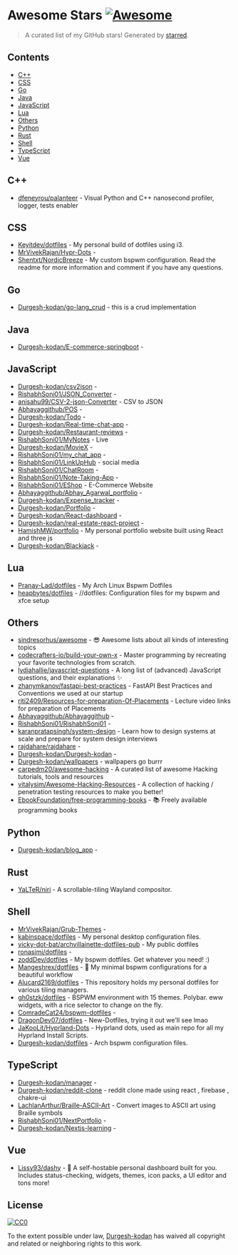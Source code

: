 <!--lint disable awesome-contributing awesome-license awesome-list-item match-punctuation no-repeat-punctuation no-undefined-references awesome-spell-check-->
# Awesome Stars [![Awesome](https://awesome.re/badge.svg)](https://github.com/sindresorhus/awesome)

> A curated list of my GitHub stars! Generated by [starred](https://github.com/maguowei/starred).

## Contents

- [C++](#c++)
- [CSS](#css)
- [Go](#go)
- [Java](#java)
- [JavaScript](#javascript)
- [Lua](#lua)
- [Others](#others)
- [Python](#python)
- [Rust](#rust)
- [Shell](#shell)
- [TypeScript](#typescript)
- [Vue](#vue)

## C++ 

- [dfeneyrou/palanteer](https://github.com/dfeneyrou/palanteer) - Visual Python and C++ nanosecond profiler, logger, tests enabler

## CSS 

- [Keyitdev/dotfiles](https://github.com/Keyitdev/dotfiles) - My personal build of dotfiles using i3.
- [MrVivekRajan/Hypr-Dots](https://github.com/MrVivekRajan/Hypr-Dots) - 
- [Shentxt/NordicBreeze](https://github.com/Shentxt/NordicBreeze) - My custom bspwm configuration. Read the readme for more information and comment if you have any questions.

## Go 

- [Durgesh-kodan/go-lang_crud](https://github.com/Durgesh-kodan/go-lang_crud) - this is a crud implementation

## Java 

- [Durgesh-kodan/E-commerce-springboot](https://github.com/Durgesh-kodan/E-commerce-springboot) - 

## JavaScript 

- [Durgesh-kodan/csv2json](https://github.com/Durgesh-kodan/csv2json) - 
- [RishabhSoni01/JSON_Converter](https://github.com/RishabhSoni01/JSON_Converter) - 
- [anisahu99/CSV-2-json-Converter](https://github.com/anisahu99/CSV-2-json-Converter) - CSV to JSON
- [Abhayaggithub/POS](https://github.com/Abhayaggithub/POS) - 
- [Durgesh-kodan/Todo](https://github.com/Durgesh-kodan/Todo) - 
- [Durgesh-kodan/Real-time-chat-app](https://github.com/Durgesh-kodan/Real-time-chat-app) - 
- [Durgesh-kodan/Restaurant-reviews](https://github.com/Durgesh-kodan/Restaurant-reviews) - 
- [RishabhSoni01/MyNotes](https://github.com/RishabhSoni01/MyNotes) - Live
- [Durgesh-kodan/MovieX](https://github.com/Durgesh-kodan/MovieX) - 
- [RishabhSoni01/my_chat_app](https://github.com/RishabhSoni01/my_chat_app) - 
- [RishabhSoni01/LinkUpHub](https://github.com/RishabhSoni01/LinkUpHub) - social media
- [RishabhSoni01/ChatRoom](https://github.com/RishabhSoni01/ChatRoom) - 
- [RishabhSoni01/Note-Taking-App](https://github.com/RishabhSoni01/Note-Taking-App) - 
- [RishabhSoni01/EShop](https://github.com/RishabhSoni01/EShop) - E-Commerce Website
- [Abhayaggithub/Abhay_Agarwal_portfolio](https://github.com/Abhayaggithub/Abhay_Agarwal_portfolio) - 
- [Durgesh-kodan/Expense_tracker](https://github.com/Durgesh-kodan/Expense_tracker) - 
- [Durgesh-kodan/Portfolio](https://github.com/Durgesh-kodan/Portfolio) - 
- [Durgesh-kodan/React-dashboard](https://github.com/Durgesh-kodan/React-dashboard) - 
- [Durgesh-kodan/real-estate-react-project](https://github.com/Durgesh-kodan/real-estate-react-project) - 
- [HamishMW/portfolio](https://github.com/HamishMW/portfolio) - My personal portfolio website built using React and three js
- [Durgesh-kodan/Blackjack](https://github.com/Durgesh-kodan/Blackjack) - 

## Lua 

- [Pranay-Lad/dotfiles](https://github.com/Pranay-Lad/dotfiles) - My Arch Linux Bspwm Dotfiles
- [heapbytes/dotfiles](https://github.com/heapbytes/dotfiles) - //dotfiles:  Configuration files for my bspwm and xfce setup

## Others 

- [sindresorhus/awesome](https://github.com/sindresorhus/awesome) - 😎 Awesome lists about all kinds of interesting topics
- [codecrafters-io/build-your-own-x](https://github.com/codecrafters-io/build-your-own-x) - Master programming by recreating your favorite technologies from scratch.
- [lydiahallie/javascript-questions](https://github.com/lydiahallie/javascript-questions) - A long list of (advanced) JavaScript questions, and their explanations :sparkles:
- [zhanymkanov/fastapi-best-practices](https://github.com/zhanymkanov/fastapi-best-practices) - FastAPI Best Practices and Conventions we used at our startup
- [riti2409/Resources-for-preparation-Of-Placements](https://github.com/riti2409/Resources-for-preparation-Of-Placements) - Lecture video links for preparation of Placements
- [Abhayaggithub/Abhayaggithub](https://github.com/Abhayaggithub/Abhayaggithub) - 
- [RishabhSoni01/RishabhSoni01](https://github.com/RishabhSoni01/RishabhSoni01) - 
- [karanpratapsingh/system-design](https://github.com/karanpratapsingh/system-design) - Learn how to design systems at scale and prepare for system design interviews
- [rajdahare/rajdahare](https://github.com/rajdahare/rajdahare) - 
- [Durgesh-kodan/Durgesh-kodan](https://github.com/Durgesh-kodan/Durgesh-kodan) - 
- [Durgesh-kodan/wallpapers](https://github.com/Durgesh-kodan/wallpapers) - wallpapers go burrr
- [carpedm20/awesome-hacking](https://github.com/carpedm20/awesome-hacking) - A curated list of awesome Hacking tutorials, tools and resources
- [vitalysim/Awesome-Hacking-Resources](https://github.com/vitalysim/Awesome-Hacking-Resources) - A collection of hacking / penetration testing resources to make you better!
- [EbookFoundation/free-programming-books](https://github.com/EbookFoundation/free-programming-books) - :books: Freely available programming books

## Python 

- [Durgesh-kodan/blog_app](https://github.com/Durgesh-kodan/blog_app) - 

## Rust 

- [YaLTeR/niri](https://github.com/YaLTeR/niri) - A scrollable-tiling Wayland compositor.

## Shell 

- [MrVivekRajan/Grub-Themes](https://github.com/MrVivekRajan/Grub-Themes) - 
- [kabinspace/dotfiles](https://github.com/kabinspace/dotfiles) - My personal desktop configuration files.
- [vicky-dot-bat/archvillainette-dotfiles-pub](https://github.com/vicky-dot-bat/archvillainette-dotfiles-pub) - My public dotfiles
- [ronasimi/dotfiles](https://github.com/ronasimi/dotfiles) - 
- [zoddDev/dotfiles](https://github.com/zoddDev/dotfiles) - My bspwm dotfiles. Get whatever you need! :)
- [Mangeshrex/dotfiles](https://github.com/Mangeshrex/dotfiles) - :rice:  My minimal bspwm configurations for a beautiful workflow
- [Alucard2169/dotfiles](https://github.com/Alucard2169/dotfiles) - This repository holds my personal dotfiles for various tiling managers.
- [gh0stzk/dotfiles](https://github.com/gh0stzk/dotfiles) - BSPWM environment with 15 themes. Polybar. eww widgets, with a rice selector to change on the fly.
- [ComradeCat24/bspwm-dotfiles](https://github.com/ComradeCat24/bspwm-dotfiles) - 
- [DragonDev07/dotfiles](https://github.com/DragonDev07/dotfiles) - New-Dotfiles, trying it out we'll see lmao
- [JaKooLit/Hyprland-Dots](https://github.com/JaKooLit/Hyprland-Dots) - Hyprland dots, used as main repo for all my Hyprland Install Scripts.
- [Durgesh-kodan/dotfiles](https://github.com/Durgesh-kodan/dotfiles) - Arch bspwm configuration files.

## TypeScript 

- [Durgesh-kodan/manager](https://github.com/Durgesh-kodan/manager) - 
- [Durgesh-kodan/reddit-clone](https://github.com/Durgesh-kodan/reddit-clone) - reddit clone made using react , firebase , chakre-ui
- [LachlanArthur/Braille-ASCII-Art](https://github.com/LachlanArthur/Braille-ASCII-Art) - Convert images to ASCII art using Braille symbols
- [RishabhSoni01/NextPortfolio](https://github.com/RishabhSoni01/NextPortfolio) - 
- [Durgesh-kodan/Nextjs-learning](https://github.com/Durgesh-kodan/Nextjs-learning) - 

## Vue 

- [Lissy93/dashy](https://github.com/Lissy93/dashy) - 🚀 A self-hostable personal dashboard built for you. Includes status-checking, widgets, themes, icon packs, a UI editor and tons more!


## License

[![CC0](http://mirrors.creativecommons.org/presskit/buttons/88x31/svg/cc-zero.svg)](https://creativecommons.org/publicdomain/zero/1.0/)

To the extent possible under law, [Durgesh-kodan](https://github.com/Durgesh-kodan) has waived all copyright and related or neighboring rights to this work.

